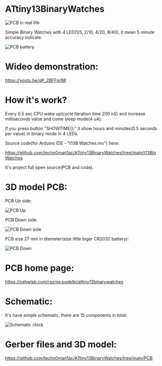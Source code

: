# ATtiny13BinaryWatches

![PCB in real life](https://raw.githubusercontent.com/techn0man1ac/ATtiny13BinaryWatches/main/Imgs/ATtiny13BinaryClock.jpg)

Simple Binary Watches with 4 LED(1/5, 2/10, 4/20, 8/40), it mean 5 minute accuracy indicate.

![PCB battery](https://raw.githubusercontent.com/techn0man1ac/ATtiny13BinaryWatches/main/Imgs/Back.jpg)

# Wideo demonstration:

https://youtu.be/qP_2BFFjp1M

# How it's work?

Every 0.5 sec CPU wake up(cycle iteration time 200 nS) and increase milliseconds value and come sleep mode(4 uA). 

If you press button "SHOWTIME();" it show hours and minutes(0.5 seconds per value) in binary mode in 4 LEDs.

Source code(for Arduino IDE - "t13B Watches.ino") here:

https://github.com/techn0man1ac/ATtiny13BinaryWatches/tree/main/t13BinWatches

It's project full open source(PCB and code).

# 3D model PCB:
PCB Up side:

![PCB Up](https://raw.githubusercontent.com/techn0man1ac/ATtiny13BinaryWatches/main/Imgs/PCBUpATtiny13BinaryWatches.png)

PCB Down side:

![PCB Down side](https://raw.githubusercontent.com/techn0man1ac/ATtiny13BinaryWatches/main/Imgs/PCBDownATtiny13BinaryWatches.png)

PCB size 27 mm in diameter(size little biger CR2032 battery):

![PCB Down](https://raw.githubusercontent.com/techn0man1ac/ATtiny13BinaryWatches/main/Imgs/PCBSizesATtiny13BinaryWatches.png)

# PCB home page:

https://oshwlab.com/raznie.podelki/attiny13binarywatches

# Schematic:

It's have simple schematic, there are 15 components in total:

![Schematic clock](https://raw.githubusercontent.com/techn0man1ac/ATtiny13BinaryWatches/main/PCB/Schematic/Schematic_ATtiny13BinaryWatches_2023-08-30.png)

# Gerber files and 3D model:

https://github.com/techn0man1ac/ATtiny13BinaryWatches/tree/main/PCB

